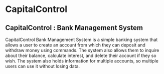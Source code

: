# CapitalControl
## CapitalControl : Bank Management System

  CapitalControl Bank Management System is a simple banking system that allows a user to create an account from which they can deposit and withdraw money using commands. The system also allows them to inquire about their balance, calculate interest, and delete their account if they so wish. The system also holds information for multiple accounts, so multiple users can use it without losing data.
